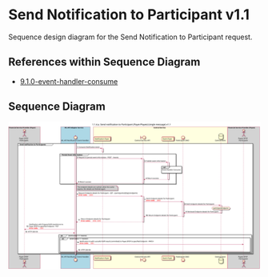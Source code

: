 # Send Notification to Participant v1.1

Sequence design diagram for the Send Notification to Participant request.

## References within Sequence Diagram

* [9.1.0-event-handler-consume](../../central-event-processor/9.1.0-event-handler-placeholder.md)

## Sequence Diagram

![seq-prepare-1.1.4.a-v1.1.svg](../assets/diagrams/sequence/seq-prepare-1.1.4.a-v1.1.svg)
